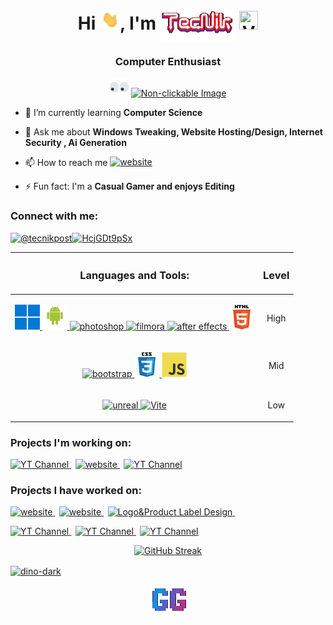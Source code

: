 <h1 align="center">Hi <a href="#"><img align="bottom" src="assets/wave.webp" height="32" width="32" title="Hello There!" loading="eager" alt="Non-clickable Image"></a>, I'm <a href="#"><img align="top" src="assets/tecnik.webp" alt="Non-clickable Image" height="50" width="120" title="aka techgamers2" loading="eager" ></a> <a href="#"><img align="bottom" src="https://help.rangeme.com/hc/article_attachments/360010672693/verified_badge.png" height="30" width="30" title="Verified Gamer"></a></h1>

<h3 align="center">Computer Enthusiast</h3>

<p align="center">
    <a href="#"><img alt="Non-clickable Image" src="assets/eyes.webp" width="30" height="30" loading="eager"></a> <a href="#"><img alt="Non-clickable Image" src="https://komarev.com/ghpvc/?username=tecnikofficial&label=Profile%20views&color=0e75b6&style=for-the-badge" loading="eager"></a>
</p>

- 🌱 I’m currently learning **Computer Science**

- 💬 Ask me about **Windows Tweaking, Website Hosting/Design, Internet Security , Ai Generation**

- 📫 How to reach me <a href="https://tecnik.bio.link" target="_blank"><img align ="top" src="https://img.shields.io/badge/tecnik.gg-online-red?style=social" alt="website" title="website"/> </a>

- ⚡ Fun fact: I'm a **Casual Gamer and enjoys Editing**

### Connect with me: 
<a href="https://www.youtube.com/@tecnikofficial" target="_blank" rel="noopener noreferrer"><img src="https://raw.githubusercontent.com/rahuldkjain/github-profile-readme-generator/master/src/images/icons/Social/youtube.svg" alt="@tecnikpost" height="30" width="40" loading="lazy"/></a><a href="https://discord.gg/d4NCDkyDMa" target="_blank" rel="noopener noreferrer"><img src="https://raw.githubusercontent.com/rahuldkjain/github-profile-readme-generator/master/src/images/icons/Social/discord.svg" alt="HcjGDt9pSx" height="30" width="40" loading="lazy"/></a></p>

|<h3 align="center">Languages and Tools:</h3>            | <h3 align="center">Level</h3>                                                               |
| ----------------- | ------------------------------------------------------------------ |
| <p align="center"><a href="https://www.microsoft.com/en-us/windows" target="_blank" rel="noreferrer"> <img src="https://raw.githubusercontent.com/devicons/devicon/master/icons/windows11/windows11-original.svg" alt="Windows" width="40" height="40" title="Windows" loading="lazy"> </a><a href="https://developer.android.com" target="_blank" rel="noreferrer"> <img src="https://raw.githubusercontent.com/devicons/devicon/master/icons/android/android-original-wordmark.svg" alt="android" title="Android" width="40" height="40" loading="lazy"> </a><a href="https://www.photoshop.com/en" target="_blank" rel="noreferrer"><img src="https://cdn.jsdelivr.net/gh/devicons/devicon@latest/icons/photoshop/photoshop-original.svg" alt="photoshop" width="40" height="40" title="Photoshop" loading="lazy"> </a> <a href="https://unrealengine.com/" target="_blank" rel="noreferrer"></a><a href="https://filmora.wondershare.com/" target="_blank" rel="noreferrer"> <img src="https://external-content.duckduckgo.com/ip3/filmora.wondershare.com.ico" alt="filmora" width="40" height="40" title="Filmora" loading="lazy"> </a><a href="https://www.adobe.com/products/aftereffects.html" target="_blank" rel="noreferrer"> <img src="https://cdn.jsdelivr.net/gh/devicons/devicon@latest/icons/aftereffects/aftereffects-original.svg" alt="after effects" width="40" height="40" title="After Effects" loading="lazy"> </a><a href="https://www.w3.org/html/" target="_blank" rel="noreferrer"> <img src="https://raw.githubusercontent.com/devicons/devicon/master/icons/html5/html5-original-wordmark.svg" alt="html5" width="40" height="40" title="HTML" loading="lazy"> </a> | <p align="center">High |
| <p align="center"><a href="https://getbootstrap.com" target="_blank" rel="noreferrer"><img src="https://cdn.jsdelivr.net/gh/devicons/devicon@latest/icons/bootstrap/bootstrap-original-wordmark.svg" alt="bootstrap" width="40" height="40" title="bootstrap"/> </a> <a href="https://www.w3schools.com/css/" target="_blank" rel="noreferrer"> <img src="https://raw.githubusercontent.com/devicons/devicon/master/icons/css3/css3-original-wordmark.svg" alt="css3" width="40" height="40" title="CSS" loading="lazy"> </a>  <a href="https://developer.mozilla.org/en-US/docs/Web/JavaScript" target="_blank" rel="noreferrer"> <img src="https://raw.githubusercontent.com/devicons/devicon/master/icons/javascript/javascript-original.svg" alt="javascript" width="40" height="40" title="Javascript" loading="lazy"> </a> | <p align="center">Mid |
| <p align="center"> <a href ="https://www.unrealengine.com"><img src="https://external-content.duckduckgo.com/ip3/www.unrealengine.com.ico" alt="unreal" title="Unreal Engine" width="40" height="40" loading="lazy"> </a> <a href ="https://vitejs.dev/"><img src="https://cdn.jsdelivr.net/gh/devicons/devicon@latest/icons/vitejs/vitejs-original.svg" alt="Vite" title="vite" width="40" height="40" loading="lazy"> | <p align="center">Low |

### Projects I'm working on:
<p align="left">
<a href="https://www.youtube.com/@TecnikOfficial" target="_blank" rel="noopener noreferrer">
        <img src="https://img.shields.io/badge/TecNikOfficial-active-olivegreen?style=plastic&logo=youtube" alt="YT Channel" title="YT Channel"/>
    </a> 
    <a href="https://tecnik.pages.dev" target="_blank" rel="noopener noreferrer">
        <img src="https://img.shields.io/badge/TecNikOfficialSite-online-olivegreen?style=plastic&logo=htmx" alt="website" title="website"/>
    </a> 
    <a href="https://www.youtube.com/@SyncKingMusic" target="_blank" rel="noopener noreferrer">
        <img src="https://img.shields.io/badge/SyncKingMusic-active-olivegreen?style=plastic&logo=youtube" alt="YT Channel" title="YT Channel"/>
    </a>
</p>

### Projects I have worked on:
<p align="left">
<a href="https://www.wildwoodrecords.in" target="_blank" rel="noopener noreferrer">
        <img src="https://img.shields.io/badge/Wildwoodrecords-online-olivegreen?style=plastic&logo=htmx" alt="website" title="website"/>
</a> 
    <a href="https://jugalarts.vercel.app" target="_blank" rel="noopener noreferrer">
        <img src="https://img.shields.io/badge/Jugal-online-olivegreen?style=plastic&logo=htmx" alt="website" title="website"/>
    </a> 
    <a href="https://habung.bio.link" target="_blank" rel="noopener noreferrer">
        <img src="https://img.shields.io/badge/Habung-online-olivegreen?style=plastic&logo=adobephotoshop" alt="Logo&Product Label Design" title="Logo&Product Label Design"/>
    </a> 
</p>
<p align="left">
    <a href="https://www.youtube.com/@undercovergaming5386" target="_blank" rel="noopener noreferrer">
        <img src="https://img.shields.io/badge/UnderCoverGamingYT-inactive-red?style=plastic&logo=youtube" alt="YT Channel" title="YT Channel"/>
    </a> 
    <a href="https://www.youtube.com/@top5simplified114" target="_blank" rel="noopener noreferrer">
        <img src="https://img.shields.io/badge/Top5SimplifiedYT-inactive-red?style=plastic&logo=youtube" alt="YT Channel" title="YT Channel"/>
    </a> 
    <a href="https://www.youtube.com/@coversongredefined562" target="_blank" rel="noopener noreferrer">
        <img src="https://img.shields.io/badge/CoverSongYT-inactive-red?style=plastic&logo=youtube" alt="YT Channel" title="YT Channel"/>
    </a>
</p>
<p align="center">
    <a href="#">
        <img src="https://github-readme-streak-stats-eight.vercel.app/?user=tecnikofficial&theme=hacker" alt="GitHub Streak" />
    </a>
            </p>
<a href="https://tecnik.pages.dev/dino"><img align="center" src="assets/dino-dark.avif" alt="dino-dark" loading="lazy"/></a>
</p>
<p align="center">
   <a href="https://www.youtube.com/channel/UCXucwi4swKyTmCUB9RrFaQw?sub_confirmation=1" target="_blank" rel="noopener noreferrer"><img align="center" src="assets/GG.webp" alt="sub" title="Subscribe To Support🔔" loading="lazy">
</p>
<!--<p align="center">&nbsp;<img align="center" src="https://github-readme-stats.vercel.app/api?username=tecnikofficial&hide=stars,prs&show_icons=true&locale=en&theme=dracula" alt="tecnik" /></p>
~GG
**TecnikOfficial/TecNikOfficial** is a ✨ _special_ ✨ repository because its `README.md` (this file) appears on your GitHub profile.
Here are some ideas to get you started:
- 🔭 I’m currently working on ...
- 🌱 I’m currently learning ...
- 👯 I’m looking to collaborate on ...
- 🤔 I’m looking for help with ...
- 💬 Ask me about ...
- 📫 How to reach me: ...
- 😄 Pronouns: ...
- ⚡ Fun fact: ...
 -->
